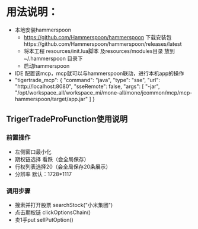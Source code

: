 


# 用法说明：
- 本地安装hammerspoon
  - https://github.com/Hammerspoon/hammerspoon 下载安装包https://github.com/Hammerspoon/hammerspoon/releases/latest
  - 将本工程 resources/init.lua脚本 及resources/modules目录 放到 ~/.hammerspoon 目录下
  - 启动hammerspoon
- IDE 配置该mcp，mcp就可以与hammerspoon联动，进行本机app的操作
- 
  "tigertrade_mcp": {
  "command": "java",
  "type": "sse",
  "url": "http://localhost:8080",
  "sseRemote": false,
  "args": [
  "-jar",
  "/opt/workspace_all/workspace_mi/mone-all/mone/jcommon/mcp/mcp-hammerspoon/target/app.jar"
  ]
  }

## TrigerTradeProFunction使用说明
### 前置操作
- 左侧窗口最小化
- 期权链选择 看跌（会全局保存）
- 行权列表选择20（会全局保存20条展示）
- 分辨率 默认：1728*1117

### 调用步骤
- 搜索并打开股票 searchStock("小米集团")
- 点击期权链 clickOptionsChain()
- 卖1手put sellPutOption()




